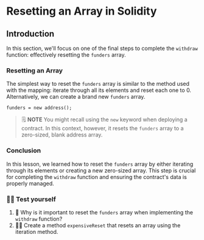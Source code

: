 # Resetting an Array in Solidity

## Introduction

In this section, we'll focus on one of the final steps to complete the `withdraw` function: effectively resetting the `funders` array.

### Resetting an Array

The simplest way to reset the `funders` array is similar to the method used with the mapping: iterate through all its elements and reset each one to 0. Alternatively, we can create a brand new `funders` array.

```solidity
funders = new address();
```

> 🗒️ **NOTE**
> You might recall using the `new` keyword when deploying a contract. In this context, however, it resets the `funders` array to a zero-sized, blank address array.

### Conclusion

In this lesson, we learned how to reset the `funders` array by either iterating through its elements or creating a new zero-sized array. This step is crucial for completing the `withdraw` function and ensuring the contract's data is properly managed.

### 🧑‍💻 Test yourself

1. 📕 Why is it important to reset the `funders` array when implementing the `withdraw` function?
2. 🧑‍💻 Create a method `expensiveReset` that resets an array using the iteration method.
